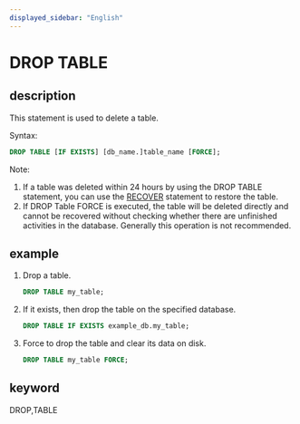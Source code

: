 ```yaml
---
displayed_sidebar: "English"
---
```


# DROP TABLE

## description

This statement is used to delete a table.

Syntax:

```sql
DROP TABLE [IF EXISTS] [db_name.]table_name [FORCE];
```

Note:

1. If a table was deleted within 24 hours by using the DROP TABLE statement, you can use the [RECOVER](../data-definition/RECOVER.md) statement to restore the table.
2. If DROP Table FORCE is executed, the table will be deleted directly and cannot be recovered without checking whether there are unfinished activities in the database.  Generally this operation is not recommended.

## example

1. Drop a table.

    ```sql
    DROP TABLE my_table;
    ```

2. If it exists, then drop the table on the specified database.

    ```sql
    DROP TABLE IF EXISTS example_db.my_table;
    ```

3. Force to drop the table and clear its data on disk.

    ```sql
    DROP TABLE my_table FORCE;
    ```

## keyword

DROP,TABLE
